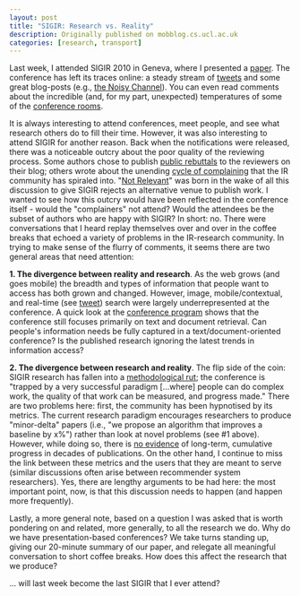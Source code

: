 ```yaml
---
layout: post
title: "SIGIR: Research vs. Reality"
description: Originally published on mobblog.cs.ucl.ac.uk
categories: [research, transport]
---
```


Last week, I attended SIGIR 2010 in Geneva, where I presented a <a href="http://mobblog.cs.ucl.ac.uk/2010/05/20/temporal-diversity-in-recommender-systems/">paper</a>. The conference has left its traces online: a steady stream of <a href="http://search.twitter.com/search?q=%23sigir2010+OR+%23sigir+OR+%23sigir10">tweets</a> and some great blog-posts (e.g., <a href="http://thenoisychannel.com/">the Noisy Channel</a>). You can even read comments about the incredible (and, for my part, unexpected) temperatures of some of the <a href="http://twitter.com/marchionini/status/19429779748">conference rooms</a>.

It is always interesting to attend conferences, meet people, and see what research others do to fill their time. However, it was also interesting to attend SIGIR for another reason. Back when the notifications were released, there was a noticeable outcry about the poor quality of the reviewing process. Some authors chose to publish <a href="http://palblog.fxpal.com/?p=3277">public rebuttals</a> to the reviewers on their blog; others wrote about the unending <a href="http://blog.codalism.com/?p=1148">cycle of complaining</a> that the IR community has spiraled into. "<a href="http://nonrel.wordpress.com/2010/03/25/welcome-to-not-relevant/">Not Relevant</a>" was born in the wake of all this discussion to give SIGIR rejects an alternative venue to publish work. I wanted to see how this outcry would have been reflected in the conference itself - would the "complainers" not attend? Would the attendees be the subset of authors who are happy with SIGIR? In short: no. There were conversations that I heard replay themselves over and over in the coffee breaks that echoed a variety of problems in the IR-research community. In trying to make sense of the flurry of comments, it seems there are two general areas that need attention:

<strong>1. The divergence between reality and research</strong>. As the web grows (and goes mobile) the breadth and types of information that people want to access has both grown and changed. However, image, mobile/contextual, and real-time (see <a href="http://twitter.com/abdur/statuses/19082457066">tweet</a>) search were largely underrepresented at the conference. A quick look at the <a href="http://sigir2010.org/doku.php?id=program:sessions">conference program</a> shows that the conference still focuses primarily on text and document retrieval. Can people's information needs be fully captured in a text/document-oriented conference? Is the published research ignoring the latest trends in information access?

<strong>2. The divergence between research and reality</strong>. The flip side of the coin: SIGIR research has fallen into a <a href="http://palblog.fxpal.com/?p=4283">methodological rut</a>; the conference is "trapped by a very successful paradigm [...where] people can do complex work, the quality of that work can be measured, and progress made." There are two problems here: first, the community has been hypnotised by its metrics. The current research paradigm encourages researchers to produce "minor-delta" papers (i.e., "we propose an algorithm that improves a baseline by x%") rather than look at novel problems (see #1 above). However, while doing so, there is <a href="http://blog.codalism.com/?p=1029">no evidence</a> of long-term, cumulative progress in decades of publications. On the other hand, I continue to miss the link between these metrics and the users that they are meant to serve (similar discussions often arise between recommender system researchers). Yes, there are lengthy arguments to be had here: the most important point, now, is that this discussion needs to happen (and happen more frequently).

Lastly, a more general note, based on a question I was asked that is worth pondering on and related, more generally, to all the research we do. Why do we have presentation-based conferences? We take turns standing up, giving our 20-minute summary of our paper, and relegate all meaningful conversation to short coffee breaks. How does this affect the research that we produce?

... will last week become the last SIGIR that I ever attend?

